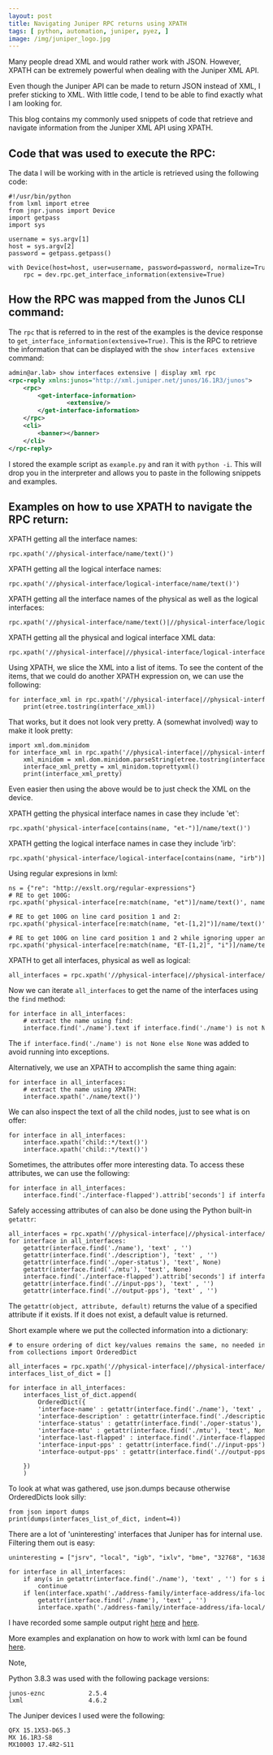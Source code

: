 ```yaml
---
layout: post
title: Navigating Juniper RPC returns using XPATH
tags: [ python, automation, juniper, pyez, ]
image: /img/juniper_logo.jpg
---
```


Many people dread XML and would rather work with JSON. However, XPATH can be extremely powerful when dealing with the Juniper XML API.

Even though the Juniper API can be made to return JSON instead of XML, I prefer sticking to XML. With little code, I tend to be able to find exactly what I am looking for.

This blog contains my commonly used snippets of code that retrieve and navigate information from the Juniper XML API using XPATH.


## Code that was used to execute the RPC:

The data I will be working with in the article is retrieved using the following code:

<pre style="font-size:12px">
#!/usr/bin/python
from lxml import etree
from jnpr.junos import Device
import getpass
import sys

username = sys.argv[1]
host = sys.argv[2]
password = getpass.getpass()

with Device(host=host, user=username, password=password, normalize=True) as dev:                                  
    rpc = dev.rpc.get_interface_information(extensive=True)
</pre>

## How the RPC was mapped from the Junos CLI command:

The `rpc` that is referred to in the rest of the examples is the device response to `get_interface_information(extensive=True)`. This is the RPC to retrieve the information that can be displayed with the `show interfaces extensive` command:

```xml
admin@ar.lab> show interfaces extensive | display xml rpc 
<rpc-reply xmlns:junos="http://xml.juniper.net/junos/16.1R3/junos">
    <rpc>
        <get-interface-information>
                <extensive/>
        </get-interface-information>
    </rpc>
    <cli>
        <banner></banner>
    </cli>
</rpc-reply>
```

I stored the example script as `example.py` and ran it with `python -i`. This will drop you in the interpreter and allows you to paste in the following snippets and examples.

## Examples on how to use XPATH to navigate the RPC return:

XPATH getting all the interface names:
<pre style="font-size:12px">
rpc.xpath('//physical-interface/name/text()')
</pre>

XPATH getting all the logical interface names:
<pre style="font-size:12px">
rpc.xpath('//physical-interface/logical-interface/name/text()')
</pre>

XPATH getting all the interface names of the physical as well as the logical interfaces:
<pre style="font-size:12px">
rpc.xpath('//physical-interface/name/text()|//physical-interface/logical-interface/name/text()')
</pre>

XPATH getting all the physical and logical interface XML data:
<pre style="font-size:12px">
rpc.xpath('//physical-interface|//physical-interface/logical-interface')
</pre>

Using XPATH, we slice the XML into a list of items. To see the content of the items, that we could do another XPATH expression on, we can use the following:
<pre style="font-size:12px">
for interface_xml in rpc.xpath('//physical-interface|//physical-interface/logical-interface'):    
    print(etree.tostring(interface_xml))
</pre>

That works, but it does not look very pretty. A (somewhat involved) way to make it look pretty:
<pre style="font-size:12px">
import xml.dom.minidom
for interface_xml in rpc.xpath('//physical-interface|//physical-interface/logical-interface'):
    xml_minidom = xml.dom.minidom.parseString(etree.tostring(interface_xml))
    interface_xml_pretty = xml_minidom.toprettyxml()
    print(interface_xml_pretty)
</pre>

Even easier then using the above would be to just check the XML on the device.

XPATH getting the physical interface names in case they include 'et':
<pre style="font-size:12px">
rpc.xpath('physical-interface[contains(name, "et-")]/name/text()')
</pre>

XPATH getting the logical interface names in case they include 'irb':
<pre style="font-size:12px">
rpc.xpath('physical-interface/logical-interface[contains(name, "irb")]/name/text()') 
</pre>

Using regular expresions in lxml:
<pre style="font-size:12px">
ns = {"re": "http://exslt.org/regular-expressions"}
# RE to get 100G:
rpc.xpath('physical-interface[re:match(name, "et")]/name/text()', namespaces=ns) 

# RE to get 100G on line card position 1 and 2:
rpc.xpath('physical-interface[re:match(name, "et-[1,2]")]/name/text()', namespaces=ns)

# RE to get 100G on line card position 1 and 2 while ignoring upper and lower case:
rpc.xpath('physical-interface[re:match(name, "ET-[1,2]", "i")]/name/text()', namespaces=ns)
</pre>

XPATH to get all interfaces, physical as well as logical:
<pre style="font-size:12px">
all_interfaces = rpc.xpath('//physical-interface|//physical-interface/logical-interface')
</pre>

Now we can iterate `all_interfaces` to get the name of the interfaces using the `find` method:
<pre style="font-size:12px">
for interface in all_interfaces:
    # extract the name using find:
    interface.find('./name').text if interface.find('./name') is not None else None
</pre>

The `if interface.find('./name') is not None else None` was added to avoid running into exceptions.

Alternatively, we use an XPATH to accomplish the same thing again:
<pre style="font-size:12px">
for interface in all_interfaces:
    # extract the name using XPATH:
    interface.xpath('./name/text()') 
</pre>

We can also inspect the text of all the child nodes, just to see what is on offer:
<pre style="font-size:12px">
for interface in all_interfaces:
    interface.xpath('child::*/text()')
    interface.xpath('child::*/text()')
</pre>

Sometimes, the attributes offer more interesting data. To access these attributes, we can use the following:
<pre style="font-size:12px">
for interface in all_interfaces:
    interface.find('./interface-flapped').attrib['seconds'] if interface.find('./interface-flapped') is not None else None
</pre>

Safely accessing attributes of can also be done using the Python built-in `getattr`:
<pre style="font-size:12px">
all_interfaces = rpc.xpath('//physical-interface|//physical-interface/logical-interface')
for interface in all_interfaces:
    getattr(interface.find('./name'), 'text' , '')
    getattr(interface.find('./description'), 'text' , '')    
    getattr(interface.find('./oper-status'), 'text', None)
    getattr(interface.find('./mtu'), 'text', None)
    interface.find('./interface-flapped').attrib['seconds'] if interface.find('./interface-flapped') is not None else None    
    getattr(interface.find('.//input-pps'), 'text' , '')
    getattr(interface.find('.//output-pps'), 'text' , '')
</pre>

The `getattr(object, attribute, default)` returns the value of a specified attribute if it exists. If it does not exist, a default value is returned.

Short example where we put the collected information into a dictionary:
<pre style="font-size:12px">
# to ensure ordering of dict key/values remains the same, no needed in python 3.9+
from collections import OrderedDict 

all_interfaces = rpc.xpath('//physical-interface|//physical-interface/logical-interface')
interfaces_list_of_dict = []

for interface in all_interfaces:
    interfaces_list_of_dict.append(
        OrderedDict({
        'interface-name' : getattr(interface.find('./name'), 'text' , ''),
        'interface-description' : getattr(interface.find('./description'), 'text' , ''),
        'interface-status' : getattr(interface.find('./oper-status'), 'text', None),
        'interface-mtu' : getattr(interface.find('./mtu'), 'text', None),
        'interface-last-flapped' : interface.find('./interface-flapped').attrib['seconds'] if interface.find('./interface-flapped') is not None else None,
        'interface-input-pps' : getattr(interface.find('.//input-pps'), 'text' , ''),
        'interface-output-pps' : getattr(interface.find('.//output-pps'), 'text' , ''),

    })
    )
</pre>

To look at what was gathered, use json.dumps because otherwise OrderedDicts look silly:
<pre style="font-size:12px">
from json import dumps
print(dumps(interfaces_list_of_dict, indent=4))
</pre>

There are a lot of 'uninteresting' interfaces that Juniper has for internal use. Filtering them out is easy:
<pre style="font-size:12px">
uninteresting = ["jsrv", "local", "igb", "ixlv", "bme", "32768", "16384", "32767"]

for interface in all_interfaces:
    if any(s in getattr(interface.find('./name'), 'text' , '') for s in uninteresting):
        continue
    if len(interface.xpath('./address-family/interface-address/ifa-local/text()')):
        getattr(interface.find('./name'), 'text' , '')
        interface.xpath('./address-family/interface-address/ifa-local/text()')
</pre>

I have recorded some sample output right [here](https://github.com/saidvandeklundert/juniper/blob/master/xpath_examples.py) and [here](https://github.com/saidvandeklundert/juniper/blob/master/xpath_re_example.py).

More examples and explanation on how to work with lxml can be found [here](https://lxml.de/xpathxslt.html).

Note,

Python 3.8.3 was used with the following package versions:
```   
junos-eznc            2.5.4    
lxml                  4.6.2    
```

The Juniper devices I used were the following:

```
QFX 15.1X53-D65.3
MX 16.1R3-S8     
MX10003 17.4R2-S11
```